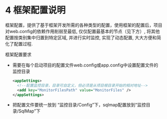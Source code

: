 # 4 框架配置说明
框架配置，提供了基于框架开发所需的各种类型的配置，使用框架的配置后，项目对web.config的依赖作用削弱至最低, 仅仅配置最基本的节点（见下方）, 将其他配置按类别集中归置到特定区域, 并进行实时监控, 实现了动态配置, 大大方便和简化了配置过程.

框架配置要求

* 需要在每个启动项目的配置文件web.config或app.config中设置配置文件的监控目录
  ```xml
  <appSettings>
    <!--配置监控目录，目录可自定义，但必须是从项目根目录开始的相对地址-->
    <add key="MonitorFilesPath" value="MonitorFiles" />
  </appSettings>
  ```
* 把配置文件要统一放到 “监控目录/Config”下，sqlmap配置放到“监控目录/SqlMap”下




